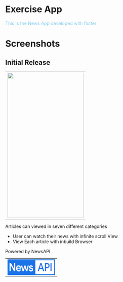 # Exercise App

<span style="color:skyblue">This is the News App developed with flutter</span>

# Screenshots

## Initial Release

<table><tr>
<td>
<img src='https://github.com/nirmalraj2000/News-App/blob/master/Images/3.gif' align='left' width='240' height='460'>
</td>
</table>

<!-- ## New Features Added -->

Articles can viewed in seven different categories

- User can watch their news with infinite scroll View
- View Each article with inbuild Browser


Powered by NewsAPI

<table><tr>
<td>
<img src='https://github.com/nirmalraj2000/News-App/blob/master/Images/newsapiLogo.png' align='left' width='150' height='50' padding='30'>
</td>
</table>




